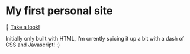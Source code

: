 # My first personal site

🔗 [Take a look!](https://melissaalasalmi.github.io/Personal_Site/)

Initially only built with HTML, I'm crrently spicing it up a bit with a dash of CSS and Javascript! :)
